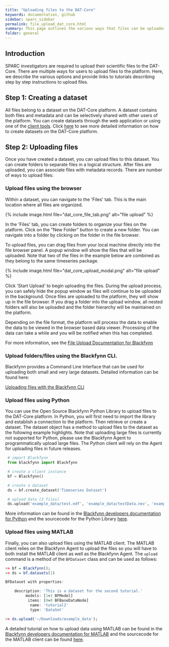 ```yaml
---
title: "Uploading files to the DAT-Core"
keywords: documentation, github
sidebar: sparc_sidebar
permalink: file_upload_dat_core.html
summary: This page outlines the various ways that files can be uploaded to the DAT-Core. 
folder: general
---
```



## Introduction
SPARC investigators are required to upload their scientific files to the DAT-Core. There are multiple ways for users to upload files to the platform. Here, we describe the various options and provide links to tutorials describing step by step instructions to upload files.

## Step 1: Creating a dataset
All files belong to a dataset on the DAT-Core platform. A dataset contains both files and metadata and can be selectively shared with other users of the platform. You can create datasets through the web application or using one of the [client tools](https://developer.blackfynn.io). Click [here](https://help.blackfynn.com/en/articles/1489153) to see more detailed information on how to create datasets on the DAT-Core platform.

## Step 2: Uploading files
Once you have created a dataset, you can upload files to this dataset. You can create folders to separate files in a logical structure. After files are uploaded, you can associate files with metadata records. There are number of ways to upload files:

### Upload files using the browser
Within a dataset, you can navigate to the 'Files' tab. This is the main location where all files are organized. 

{% include image.html file="dat_core_file_tab.png" alt="file upload" %}

In the 'Files' tab, you can create folders to organize your files on the platform. Click on the "New Folder" button to create a new folder. You can navigate into a folder by clicking on the folder in the file browser.

To upload files, you can drag files from your local machine directly into the file browser panel. A popup window will show the files that will be uploaded. Note that two of the files in the example below are combined as they belong to the same timeseries package.

{% include image.html file="dat_core_upload_modal.png" alt="file upload" %}

Click 'Start Upload' to begin uploading the files. During the upload process, you can safely hide the popup window as files will continue to be uploaded in the background. Once files are uploaded to the platform, they will show up in the file browser. If you drag a folder into the upload window, all nested folders will also be uploaded and the folder hierarchy will be maintained on the platform.

Depending on the file format, the platform will process the data to enable the data to be viewed in the browser based data viewer. Processing of the data can take a while and you will be notified when this has completed.

For more information, see the [File Upload Documentation for Blackfynn](https://help.blackfynn.com/en/articles/2539046) 

### Upload folders/files using the Blackfynn CLI.
Blackfynn provides a Command Line Interface that can be used for uploading both small and very large datasets. Detailed information can be found here:

[Uploading files with the Blackfynn CLI](https://developer.blackfynn.io/agent/agent_tutorial2.html)

### Upload files using Python
You can use the Open Source Blackfynn Python Library to upload files to the DAT-Core platform.  In Python, you will first need to import the library and establish a connection to the platform. Then retrieve or create a dataset. The dataset object has a method to upload files to the dataset as the following example highlights. Note that uploading large files is currently not supported for Python, please use the Blackfynn Agent to programmatically upload large files. The Python client will rely on the Agent for uploading files in future releases.

```python
 # import Blackfynn
 from blackfynn import Blackfynn

 # create a client instance
 bf = Blackfynn()

 # create a dataset
 ds = bf.create_dataset('Timeseries Dataset')

 # upload data (3 files)
 ds.upload('example_data/test.edf', 'example_data/testData.nev', 'example_data/testData.ns2')

```

More information can be found in the [Blackfynn developers documentation for Python](https://developer.blackfynn.io/python) and the sourcecode for the Python Library [here](https://github.com/blackfynn/blackfynn-python).

### Upload files using MATLAB
Finally, you can also upload files using the MATLAB client. The MATLAB client relies on the Blackfynn Agent to upload the files so you will have to both install the MATLAB client as well as the Blackfynn Agent. The ```upload``` command is a method of the ```BFDataset``` class and can be used as follows:

```R
>> bf = Blackfynn();
>> ds = bf.datasets(1)

BFDataset with properties:

    description: 'This is a dataset for the second tutorial.'
         models: [1×3 BFModel]
          items: [0×0 BFBaseDataNode]
           name: 'tutorial2'
           type: 'DataSet'

>> ds.upload('~/Downloads/example_data');
```

A detailed tutorial on how to upload data using MATLAB can be found in the [Blackfynn developers documentation for MATLAB](https://developer.blackfynn.io/matlab) and the sourcecode for the MATLAB client can be found [here](https://github.com/Blackfynn/blackfynn-matlab).


